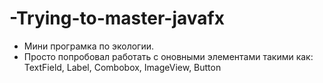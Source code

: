 # -Trying-to-master-javafx
- Мини програмка по экологии.
- Просто попробовал работать с оновными элементами такими как: TextField, Label, Combobox, ImageView, Button
